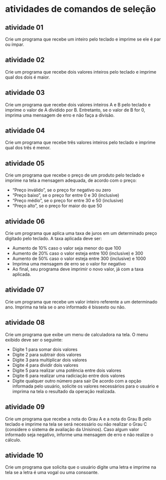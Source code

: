 # atividades de comandos de seleção
## atividade 01
Crie um programa que recebe um inteiro pelo teclado e imprime se ele é par ou ímpar.

## atividade 02
Crie um programa que recebe dois valores inteiros pelo teclado e imprime qual dos dois é maior. 

## atividade 03
Crie um programa que recebe dois valores inteiros A e B pelo teclado e imprime o valor de A dividido por B. Entretanto, se o valor de B for 0, imprima uma mensagem de erro e não faça a divisão. 

## atividade 04
Crie um programa que recebe três valores inteiros pelo teclado e imprime qual dos três é menor.

## atividade 05
Crie um programa que recebe o preço de um produto pelo teclado e imprime na tela a mensagem adequada, de acordo com o preço: 
- “Preço inválido”, se o preço for negativo ou zero 
- “Preço baixo”, se o preço for entre 0 e 30 (inclusive)  
- “Preço médio”, se o preço for entre 30 e 50 (inclusive) 
- “Preço alto”, se o preço for maior do que 50

## atividade 06
Crie um programa que aplica uma taxa de juros em um determinado preço digitado pelo teclado. A taxa aplicada deve ser: 
- Aumento de 10% caso o valor seja menor do que 100 
- Aumento de 20% caso o valor esteja entre 100 (inclusive) e 300 
- Aumento de 50% caso o valor esteja entre 300 (inclusive) e 1000 
- Imprima uma mensagem de erro se o valor for negativo 
- Ao final, seu programa deve imprimir o novo valor, já com a taxa aplicada.

## atividade 07
Crie um programa que recebe um valor inteiro referente a um determinado ano. Imprima na tela se o ano informado é bissexto ou não.

## atividade 08
Crie um programa que exibe um menu de calculadora na tela. O menu exibido deve ser o seguinte: 
- Digite 1 para somar dois valores 
- Digite 2 para subtrair dois valores 
- Digite 3 para multiplicar dois valores 
- Digite 4 para dividir dois valores 
- Digite 5 para realizar uma potência entre dois valores 
- Digite 6 para realizar uma radiciação entre dois valores 
- Digite qualquer outro número para sair 
De acordo com a opção informada pelo usuário, solicite os valores necessários para o usuário e imprima na tela o resultado da operação realizada.

## atividade 09
Crie um programa que recebe a nota do Grau A e a nota do Grau B pelo teclado e imprime na tela se será necessário ou não realizar o Grau C (considere o sistema de avaliação da Unisinos). Caso algum valor informado seja negativo, informe uma mensagem de erro e não realize o cálculo.

## atividade 10
Crie um programa que solicita que o usuário digite uma letra e imprime na tela se a letra é uma vogal ou uma consoante. 